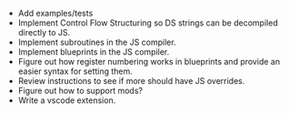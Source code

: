 - Add examples/tests
- Implement Control Flow Structuring so DS strings can be decompiled directly to JS.
- Implement subroutines in the JS compiler.
- Implement blueprints in the JS compiler.
- Figure out how register numbering works in blueprints and provide an
  easier syntax for setting them.
- Review instructions to see if more should have JS overrides.
- Figure out how to support mods?
- Write a vscode extension.